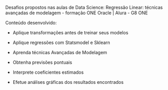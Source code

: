 Desafios propostos nas aulas de Data Science: Regressão Linear: técnicas avançadas de modelagem - formação ONE Oracle | Alura - G8 ONE

Conteúdo desenvolvido:

* Aplique transformações antes de treinar seus modelos

* Aplique regressões com Statsmodel e Sklearn

* Aprenda técnicas Avançadas de Modelagem

* Obtenha previsões pontuais

* Interprete coeficientes estimados

* Efetue análises gráficas dos resultados encontrados
